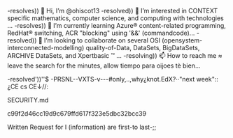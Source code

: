 -resolves)) 👋 Hi, I’m @ohiscot13
-resolved)) 👀 I’m interested in CONTEXT specific mathematics, computer science, and computing with technologies ...
-resolves)) 🌱 I’m currently learning Azure® content-related programming, RedHat® switching, ACR "blocking" using '&&' (commandcode)...
-resolved)) 💞️ I’m looking to collaborate on several OSI (opensystem-interconnected-modelling) quality-of-Data, DataSets, BigDataSets, ARCHIVE DataSets, and Xpertbasic ™ ...
-resolving)) 📫 How to reach me ≈ leave the search for the minutes, allow tiempo para oijoes tè bien...

<!---
ohiscot13/ohiscot13 is a ✨ special ✨ repository because its `README.md` (this file) appears on your GitHub profile.
You can click the Preview link to take a look at your changes.
--->

-resolved'))''$ -PRSNL--VXTS-v---#only,..,why¿knot.EdX?··"next week"::¿CE cs CE↓//:


SECURITY.md

c99f2d46cc19d9c679ffd617f323e5dbc32bcc39

Written Request for I (information) are first-to last-;;
